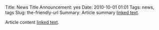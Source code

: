 Title: News Title 
Announcement: yes
Date: 2010-10-01 01:01 
Tags: news, tags 
Slug: the-friendly-url 
Summary: Article summary [linked text](http://www.google.com).

Article content
[linked text](http://www.google.com).